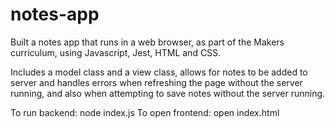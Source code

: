 # notes-app

Built a notes app that runs in a web browser, as part of the Makers curriculum, using Javascript, Jest, HTML and CSS.

Includes a model class and a view class, allows for notes to be added to server and handles errors when refreshing the page without the server running, and also when attempting to save notes without the server running.

To run backend: node index.js
To open frontend: open index.html
